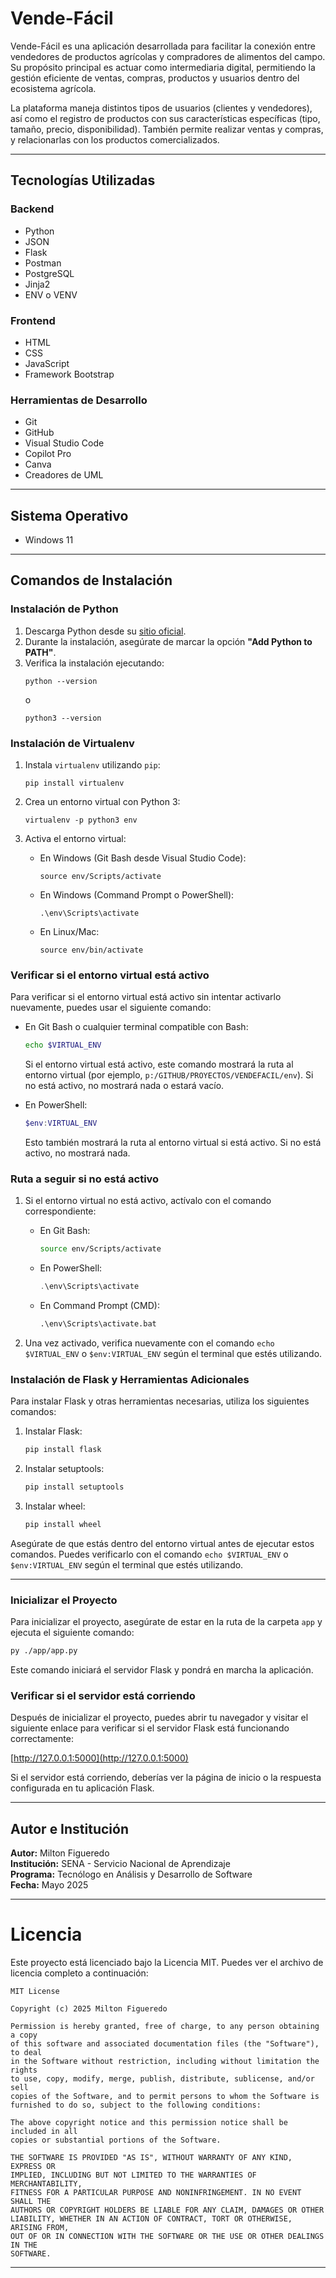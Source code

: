 # Vende-Fácil

Vende-Fácil es una aplicación desarrollada para facilitar la conexión entre vendedores de productos agrícolas y compradores de alimentos del campo. Su propósito principal es actuar como intermediaria digital, permitiendo la gestión eficiente de ventas, compras, productos y usuarios dentro del ecosistema agrícola.

La plataforma maneja distintos tipos de usuarios (clientes y vendedores), así como el registro de productos con sus características específicas (tipo, tamaño, precio, disponibilidad). También permite realizar ventas y compras, y relacionarlas con los productos comercializados.

---

## Tecnologías Utilizadas

### Backend
- Python
- JSON
- Flask
- Postman
- PostgreSQL
- Jinja2
- ENV o VENV

### Frontend
- HTML
- CSS
- JavaScript
- Framework Bootstrap

### Herramientas de Desarrollo
- Git
- GitHub
- Visual Studio Code
- Copilot Pro
- Canva
- Creadores de UML

---

## Sistema Operativo
- Windows 11

---

## Comandos de Instalación

### Instalación de Python
1. Descarga Python desde su [sitio oficial](https://www.python.org/downloads/).
2. Durante la instalación, asegúrate de marcar la opción **"Add Python to PATH"**.
3. Verifica la instalación ejecutando:
   ```
   python --version
   ```
   o
   ```
   python3 --version
   ```

### Instalación de Virtualenv
1. Instala `virtualenv` utilizando `pip`:
   ```
   pip install virtualenv
   ```

2. Crea un entorno virtual con Python 3:
   ```
   virtualenv -p python3 env
   ```

3. Activa el entorno virtual:
   - En Windows (Git Bash desde Visual Studio Code):
     ```
     source env/Scripts/activate
     ```
   - En Windows (Command Prompt o PowerShell):
     ```
     .\env\Scripts\activate
     ```
   - En Linux/Mac:
     ```
     source env/bin/activate
     ```

### Verificar si el entorno virtual está activo

Para verificar si el entorno virtual está activo sin intentar activarlo nuevamente, puedes usar el siguiente comando:

- En Git Bash o cualquier terminal compatible con Bash:
  ```bash
  echo $VIRTUAL_ENV
  ```
  Si el entorno virtual está activo, este comando mostrará la ruta al entorno virtual (por ejemplo, `p:/GITHUB/PROYECTOS/VENDEFACIL/env`). Si no está activo, no mostrará nada o estará vacío.

- En PowerShell:
  ```powershell
  $env:VIRTUAL_ENV
  ```
  Esto también mostrará la ruta al entorno virtual si está activo. Si no está activo, no mostrará nada.

### Ruta a seguir si no está activo

1. Si el entorno virtual no está activo, actívalo con el comando correspondiente:
   - En Git Bash:
     ```bash
     source env/Scripts/activate
     ```
   - En PowerShell:
     ```powershell
     .\env\Scripts\activate
     ```
   - En Command Prompt (CMD):
     ```cmd
     .\env\Scripts\activate.bat
     ```

2. Una vez activado, verifica nuevamente con el comando `echo $VIRTUAL_ENV` o `$env:VIRTUAL_ENV` según el terminal que estés utilizando.

### Instalación de Flask y Herramientas Adicionales

Para instalar Flask y otras herramientas necesarias, utiliza los siguientes comandos:

1. Instalar Flask:
   ```bash
   pip install flask
   ```

2. Instalar setuptools:
   ```bash
   pip install setuptools
   ```

3. Instalar wheel:
   ```bash
   pip install wheel
   ```

Asegúrate de que estás dentro del entorno virtual antes de ejecutar estos comandos. Puedes verificarlo con el comando `echo $VIRTUAL_ENV` o `$env:VIRTUAL_ENV` según el terminal que estés utilizando.

---

### Inicializar el Proyecto

Para inicializar el proyecto, asegúrate de estar en la ruta de la carpeta `app` y ejecuta el siguiente comando:

```bash
py ./app/app.py
```

Este comando iniciará el servidor Flask y pondrá en marcha la aplicación.

### Verificar si el servidor está corriendo

Después de inicializar el proyecto, puedes abrir tu navegador y visitar el siguiente enlace para verificar si el servidor Flask está funcionando correctamente:

[http://127.0.0.1:5000](http://127.0.0.1:5000)

Si el servidor está corriendo, deberías ver la página de inicio o la respuesta configurada en tu aplicación Flask.

---

## Autor e Institución
**Autor:** Milton Figueredo  
**Institución:** SENA - Servicio Nacional de Aprendizaje  
**Programa:** Tecnólogo en Análisis y Desarrollo de Software  
**Fecha:** Mayo 2025

---

# Licencia

Este proyecto está licenciado bajo la Licencia MIT. Puedes ver el archivo de licencia completo a continuación:

```
MIT License

Copyright (c) 2025 Milton Figueredo

Permission is hereby granted, free of charge, to any person obtaining a copy
of this software and associated documentation files (the "Software"), to deal
in the Software without restriction, including without limitation the rights
to use, copy, modify, merge, publish, distribute, sublicense, and/or sell
copies of the Software, and to permit persons to whom the Software is
furnished to do so, subject to the following conditions:

The above copyright notice and this permission notice shall be included in all
copies or substantial portions of the Software.

THE SOFTWARE IS PROVIDED "AS IS", WITHOUT WARRANTY OF ANY KIND, EXPRESS OR
IMPLIED, INCLUDING BUT NOT LIMITED TO THE WARRANTIES OF MERCHANTABILITY,
FITNESS FOR A PARTICULAR PURPOSE AND NONINFRINGEMENT. IN NO EVENT SHALL THE
AUTHORS OR COPYRIGHT HOLDERS BE LIABLE FOR ANY CLAIM, DAMAGES OR OTHER
LIABILITY, WHETHER IN AN ACTION OF CONTRACT, TORT OR OTHERWISE, ARISING FROM,
OUT OF OR IN CONNECTION WITH THE SOFTWARE OR THE USE OR OTHER DEALINGS IN THE
SOFTWARE.
```

---
````
